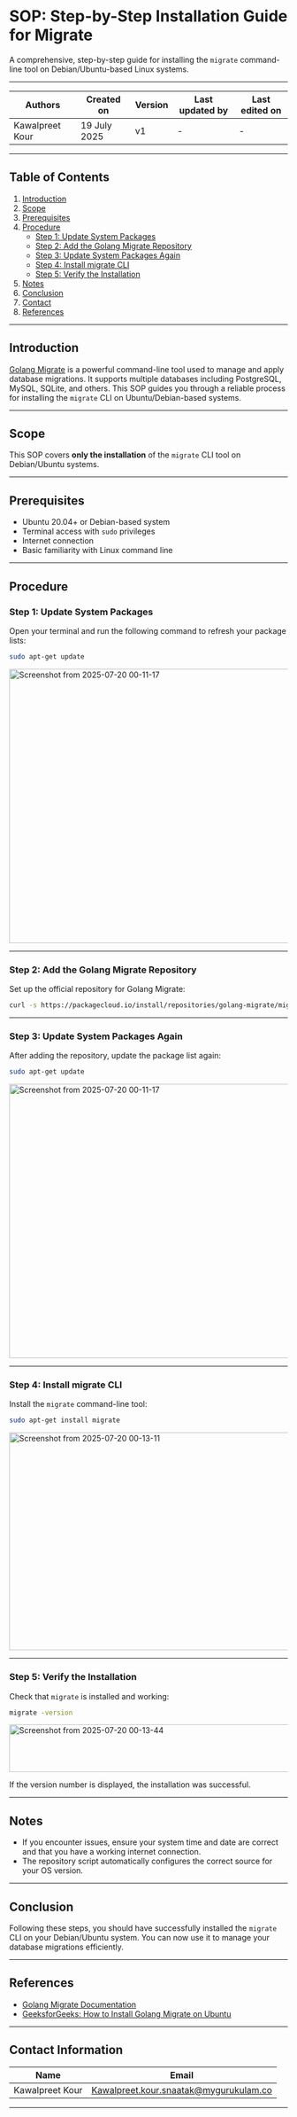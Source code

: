 # SOP: Step-by-Step Installation Guide for Migrate

A comprehensive, step-by-step guide for installing the `migrate` command-line tool on Debian/Ubuntu-based Linux systems.

---

| Authors           | Created on    | Version | Last updated by | Last edited on |
|-------------------|--------------|---------|-----------------|---------------|
| Kawalpreet Kour   | 19 July 2025 | v1      | -               | -             |

---

## Table of Contents

1. [Introduction](#introduction)  
2. [Scope](#scope)  
3. [Prerequisites](#prerequisites)  
4. [Procedure](#procedure)  
    - [Step 1: Update System Packages](#step-1-update-system-packages)  
    - [Step 2: Add the Golang Migrate Repository](#step-2-add-the-golang-migrate-repository)  
    - [Step 3: Update System Packages Again](#step-3-update-system-packages-again)  
    - [Step 4: Install migrate CLI](#step-4-install-migrate-cli)  
    - [Step 5: Verify the Installation](#step-5-verify-the-installation)  
5. [Notes](#notes)  
6. [Conclusion](#conclusion)  
7. [Contact](#contact-information)  
8. [References](#references)  

---

## Introduction

[Golang Migrate](https://github.com/golang-migrate/migrate) is a powerful command-line tool used to manage and apply database migrations. It supports multiple databases including PostgreSQL, MySQL, SQLite, and others. This SOP guides you through a reliable process for installing the `migrate` CLI on Ubuntu/Debian-based systems.

---

## Scope

This SOP covers **only the installation** of the `migrate` CLI tool on Debian/Ubuntu systems.

---

## Prerequisites

- Ubuntu 20.04+ or Debian-based system  
- Terminal access with `sudo` privileges  
- Internet connection  
- Basic familiarity with Linux command line

---

## Procedure

### Step 1: Update System Packages

Open your terminal and run the following command to refresh your package lists:

```bash
sudo apt-get update
```
<img width="1304" height="495" alt="Screenshot from 2025-07-20 00-11-17" src="https://github.com/user-attachments/assets/6f0cf1a2-afae-41d0-bc46-76ae9b55cc62" />

---

### Step 2: Add the Golang Migrate Repository

Set up the official repository for Golang Migrate:

```bash
curl -s https://packagecloud.io/install/repositories/golang-migrate/migrate/script.deb.sh | sudo bash
```

---

### Step 3: Update System Packages Again

After adding the repository, update the package list again:

```bash
sudo apt-get update
```
<img width="1304" height="495" alt="Screenshot from 2025-07-20 00-11-17" src="https://github.com/user-attachments/assets/6f0cf1a2-afae-41d0-bc46-76ae9b55cc62" />

---

### Step 4: Install migrate CLI

Install the `migrate` command-line tool:

```bash
sudo apt-get install migrate
```
<img width="1080" height="393" alt="Screenshot from 2025-07-20 00-13-11" src="https://github.com/user-attachments/assets/97037ba7-9e0f-458a-b7cf-935bc7fbfd2d" />

---

### Step 5: Verify the Installation

Check that `migrate` is installed and working:

```bash
migrate -version
```
<img width="672" height="86" alt="Screenshot from 2025-07-20 00-13-44" src="https://github.com/user-attachments/assets/66c4d7b0-81d1-4249-9810-132fc2d357b9" />

If the version number is displayed, the installation was successful.

---

## Notes

- If you encounter issues, ensure your system time and date are correct and that you have a working internet connection.
- The repository script automatically configures the correct source for your OS version.

---

## Conclusion

Following these steps, you should have successfully installed the `migrate` CLI on your Debian/Ubuntu system. You can now use it to manage your database migrations efficiently.

---

## References

- [Golang Migrate Documentation](https://github.com/golang-migrate/migrate)
- [GeeksforGeeks: How to Install Golang Migrate on Ubuntu](https://www.geeksforgeeks.org/installation-guide/how-to-install-golang-migrate-on-ubuntu/)

---

## Contact Information

| Name             | Email                                         |
|------------------|-----------------------------------------------|
| Kawalpreet Kour  | Kawalpreet.kour.snaatak@mygurukulam.co        |

---


